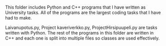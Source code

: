 This folder includes Python and C++ programs that I have written as University tasks.
All of the programs are the largest coding tasks that I have had to make.

Laivanupotus.py, Project kaveriverkko.py, ProjectHirsipuupeli.py are tasks written with Python.
The rest of the programs in this folder are written in C++ and each one is split into multiple files so classes are used effectively.
